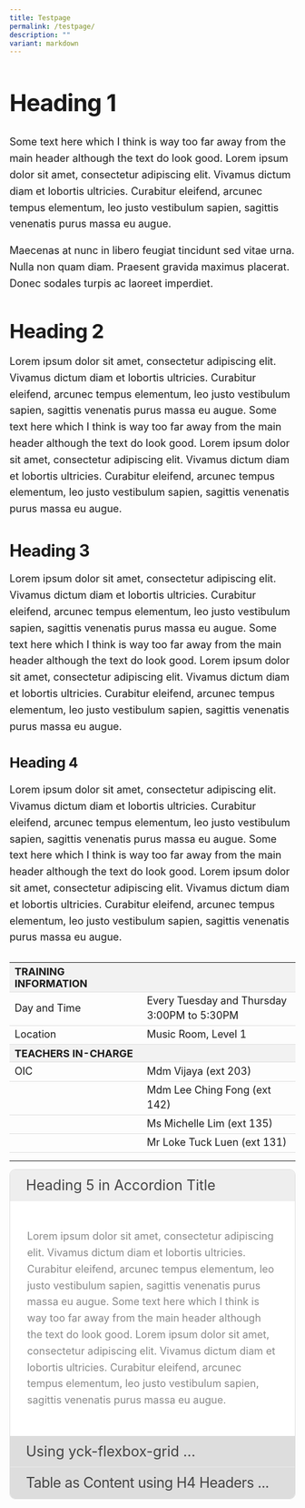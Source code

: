 ```yaml
---
title: Testpage
permalink: /testpage/
description: ""
variant: markdown
---
```

<div class="yck-component">
	<h1>Heading 1</h1>
	<p>Some text here which I think is way too far away from the main header although the text do look good. Lorem ipsum dolor sit amet, consectetur adipiscing elit. Vivamus dictum diam et lobortis ultricies. Curabitur eleifend, arcunec tempus elementum, leo justo vestibulum sapien, sagittis venenatis purus massa eu augue.</p> 
	
<p>Maecenas at nunc in libero feugiat tincidunt sed vitae urna. Nulla non quam diam. Praesent gravida maximus placerat. Donec sodales turpis ac laoreet imperdiet.</p>
	
<h2>Heading 2</h2>
	<p>Lorem ipsum dolor sit amet, consectetur adipiscing elit. Vivamus dictum diam et lobortis ultricies. Curabitur eleifend, arcunec tempus elementum, leo justo vestibulum sapien, sagittis venenatis purus massa eu augue. Some text here which I think is way too far away from the main header although the text do look good. Lorem ipsum dolor sit amet, consectetur adipiscing elit. Vivamus dictum diam et lobortis ultricies. Curabitur eleifend, arcunec tempus elementum, leo justo vestibulum sapien, sagittis venenatis purus massa eu augue.</p> 
	
<h3>Heading 3</h3>
	<p>Lorem ipsum dolor sit amet, consectetur adipiscing elit. Vivamus dictum diam et lobortis ultricies. Curabitur eleifend, arcunec tempus elementum, leo justo vestibulum sapien, sagittis venenatis purus massa eu augue. Some text here which I think is way too far away from the main header although the text do look good. Lorem ipsum dolor sit amet, consectetur adipiscing elit. Vivamus dictum diam et lobortis ultricies. Curabitur eleifend, arcunec tempus elementum, leo justo vestibulum sapien, sagittis venenatis purus massa eu augue.</p> 
	
<h4>Heading 4</h4>
	<p>Lorem ipsum dolor sit amet, consectetur adipiscing elit. Vivamus dictum diam et lobortis ultricies. Curabitur eleifend, arcunec tempus elementum, leo justo vestibulum sapien, sagittis venenatis purus massa eu augue. Some text here which I think is way too far away from the main header although the text do look good. Lorem ipsum dolor sit amet, consectetur adipiscing elit. Vivamus dictum diam et lobortis ultricies. Curabitur eleifend, arcunec tempus elementum, leo justo vestibulum sapien, sagittis venenatis purus massa eu augue.</p> 
	 <table class="yck-table">
        <thead>
            <tr>
                <th class="yck-th">TRAINING INFORMATION</th>
                <th class="yck-th"></th>
            </tr>
        </thead>
        <tbody>
            <tr>
                <td class="yck-td">Day and Time</td>
                <td class="yck-td">Every Tuesday and Thursday<br> 3:00PM to 5:30PM</td>
            </tr>
            <tr>
                <td class="yck-td">Location</td>
                <td class="yck-td">Music Room, Level 1</td>
            </tr>
            <tr>
                <th class="yck-th">TEACHERS IN-CHARGE</th>
                <th class="yck-th"></th>
            </tr>
            <tr>
                <td class="yck-td">OIC</td>
                <td class="yck-td">Mdm Vijaya (ext 203)</td>
            </tr>
            <tr>
                <td class="yck-td"></td>
                <td class="yck-td">Mdm Lee Ching Fong (ext 142)</td>
            </tr>
            <tr>
                 <td class="yck-td"></td>
                <td class="yck-td">Ms Michelle Lim (ext 135)</td>
            </tr>
            <tr>
                 <td class="yck-td"></td>
                <td class="yck-td">Mr Loke Tuck Luen (ext 131)</td>
            </tr>
        </tbody>
    </table>
</div>

<hr>
<div class="yck-component">
<div class="accordion">
  <input checked="" class="accordion-select" name="select" type="radio">
  <div class="accordion-title h5"><span>Heading 5 in Accordion Title</span></div>
  <div class="accordion-content"><p>Lorem ipsum dolor sit amet, consectetur adipiscing elit. Vivamus dictum diam et lobortis ultricies. Curabitur eleifend, arcunec tempus elementum, leo justo vestibulum sapien, sagittis venenatis purus massa eu augue. Some text here which I think is way too far away from the main header although the text do look good. Lorem ipsum dolor sit amet, consectetur adipiscing elit. Vivamus dictum diam et lobortis ultricies. Curabitur eleifend, arcunec tempus elementum, leo justo vestibulum sapien, sagittis venenatis purus massa eu augue.</p> </div> 
  <input class="accordion-select" name="select" type="radio">
  <div class="accordion-title"><span>Using yck-flexbox-grid ...</span></div>
  <div class="accordion-content">
	<ul class="yck-flexbox-grid">
		<li>
	<h4>Heading 4</h4>
	<p>Lorem ipsum dolor sit amet, consectetur adipiscing elit. Vivamus dictum diam et lobortis ultricies. Curabitur eleifend, arcunec tempus elementum, leo justo vestibulum sapien, sagittis venenatis purus massa eu augue. Some text here which I think is way too far away from the main header although the text do look good. Lorem ipsum dolor sit amet, consectetur adipiscing elit. Vivamus dictum diam et lobortis ultricies. Curabitur eleifend, arcunec tempus elementum, leo justo vestibulum sapien, sagittis venenatis purus massa eu augue.</p> 	
		</li>
	<li>
		<h4>Level 4 Heading</h4>
		<p>Maecenas at nunc in libero feugiat tincidunt sed vitae urna. Nulla non quam diam. Praesentgravida maximus placerat. Donec sodales turpis ac laoreet imperdiet.</p>
	<p>Lorem ipsum dolor sit amet, consectetur adipiscing elit. Vivamus dictum diam et lobortis ultricies. Curabitur eleifend, arcunec tempus elementum, leo justo vestibulum sapien, sagittis venenatis purus massa eu augue.</p>
</li>
</ul>

</div> 
  <input class="accordion-select" name="select" type="radio">
  <div class="accordion-title yck-h4"><span>Table as Content using H4 Headers ...</span></div>
  <div class="accordion-content">
	<table class="yck-table">
        <thead>
            <tr>
                <th class="yck-th">TRAINING INFORMATION</th>
                <th class="yck-th"></th>
            </tr>
        </thead>
        <tbody>
            <tr>
                <td class="yck-td">Day and Time</td>
                <td class="yck-td">Every Tuesday and Thursday<br> 3:00PM to 5:30PM</td>
            </tr>
            <tr>
                <td class="yck-td">Location</td>
                <td class="yck-td">Music Room, Level 1</td>
            </tr>
		</tbody>
		</table>
	</div> 
</div> 
</div>

<style>
	:root {
    --yck-color-text-light: #888;
    --yck-color-border: #e0e0e0;
    --yck-text-line-height: 1.6em;
    --yck-heading-line-height: 1.2em;
    --yck-heading-letter-spacing: -0.02em;
    --yck-content-width: 100%;
    --yck-transition-speed: 0.8s;
    --yck-transition-timing: cubic-bezier(0.4, 0, 0.2, 1);
    --yck-spacing-unit: 1em;
    --yck-border-radius: 4px;
    --yck-box-shadow: 0 2px 4px rgba(0, 0, 0, 0.1);

    /* @link https://utopia.fyi/type/calculator?c=320,18,1.125,1240,18,1.2,5,2,&s=0.75|0.5|0.25,1.5|2|3|4|6,s-l&g=s,l,xl,12 */

    --yck-step--2: clamp(0.7813rem, 0.9263rem + -0.1872vw, 0.8889rem);
    --yck-step--1: clamp(0.9375rem, 1.0217rem + -0.1087vw, 1rem);
    --yck-step-0: clamp(1.125rem, 1.125rem + 0vw, 1.125rem);
    --yck-step-1: clamp(1.2656rem, 1.2363rem + 0.1467vw, 1.35rem);
    --yck-step-2: clamp(1.4238rem, 1.3556rem + 0.3412vw, 1.62rem);
    --yck-step-3: clamp(1.6018rem, 1.4828rem + 0.5951vw, 1.944rem);
    --yck-step-4: clamp(1.802rem, 1.6174rem + 0.9231vw, 2.3328rem);
    --yck-step-5: clamp(2.0273rem, 1.7587rem + 1.3427vw, 2.7994rem);

    --yck-space-s-l: clamp(1.125rem, 0.7337rem + 1.9565vw, 2.25rem);
}


.yck-component {
    line-height: var(--yck-text-line-height);
    letter-spacing: normal;
    font-size: var(--yck-step-0);
}

.yck-component h1,
.yck-component h2,
.yck-component h3,
.yck-component h4,
.yck-component h5,
.yck-component h6,
.yck-component p {
    overflow-wrap: break-word;
}

.yck-component p {
    text-wrap: pretty;
}

.yck-component h1,
.yck-component h2,
.yck-component h3,
.yck-component h4,
.yck-component h5,
.yck-component h6 {
    text-wrap: balance;
}

.yck-component .yck-h1,
.yck-component h1 {
    font-size: var(--yck-step-5);
    margin-bottom: var(--yck-space-s-l);
    line-height: var(--yck-heading-line-height);
    letter-spacing: var(--yck-heading-letter-spacing);
}

.yck-component .yck-h2,
.yck-component h2 {
    font-size: var(--yck-step-4);
    margin-bottom: var(--yck-space-s-l) * 0.8;
    line-height: var(--yck-heading-line-height);
    letter-spacing: var(--yck-heading-letter-spacing);
}

.yck-component .yck-h3,
.yck-component h3 {
    font-size: var(--yck-step-3);
    margin-bottom: var(--yck-space-s-l) * 0.6;
    line-height: var(--yck-heading-line-height);
    letter-spacing: var(--yck-heading-letter-spacing);
}

.yck-component .yck-h4,
.yck-component h4 {
    font-size: var(--yck-step-2);
    margin-bottom: var(--yck-space-s-l) * 0.4;
    text-transform: titlecase;
    line-height: var(--yck-heading-line-height);
    letter-spacing: var(--yck-heading-letter-spacing);
}

.yck-component .yck-h5,
.yck-component h5 {
    font-size: var(--yck-step-1);
    margin-bottom: var(--yck-space-m);
    text-transform: uppercase;
    line-height: var(--yck-heading-line-height);
    letter-spacing: var(--yck-heading-letter-spacing);
}

.yck-component .yck-h6,
.yck-component h6 {
    font-size: var(--yck-step-0);
    margin-bottom: calc(var(--yck-spacing-unit) * 0.2);
    text-transform: uppercase;
    line-height: var(--yck-heading-line-height);
    letter-spacing: var(--yck-heading-letter-spacing);
}

.yck-component .yck-text-small {
    font-size: var(--yck-step--1);
    margin-bottom: var(--yck-space-xs);
}

.yck-component .yck-text-xs {
    font-size: var(--yck-step--2);
    margin-bottom: var(--yck-space-2xs);
}

.yck-component ol,
.yck-component p,
.yck-component ul {
    font-size: var(--yck-step-0);
    margin-bottom: var(--yck-spacing-unit);
}

.yck-component ul.yck-custom-list {
    list-style: none;
    padding-left: 0;
    margin-left: 0;
    font-size: inherit;
}

.yck-component ul.yck-custom-list li {
    position: relative;
    padding-left: 1.5em;
    margin-bottom: 0.5em;
    line-height: 1em;
}

.yck-component ul.yck-custom-list li::before {
    content: '~';
    position: absolute;
    left: 0;
}

.yck-component .yck-table {
    border-collapse: collapse;
    max-width: 100%;
    margin-top: 1.6em;
    margin-bottom: var(--yck-space-l);
    font-size: var(--yck-step-0);
}

.yck-component .yck-th {
    background-color: #f2f2f2;
    text-align: left;
    border-bottom: 1px solid #ddd;
    text-transform: uppercase;
}

.yck-component .yck-th h4,
.yck-component .yck-th h5,
.yck-component .yck-th h6 {
    margin: 0 0 0.5em;
}

.yck-component .yck-td {
    border-bottom: 1px solid #ddd;
    max-width: 300px;
    word-wrap: break-word;
    line-height: 1.6rem;
}

.yck-component .yck-blockquote {
    margin: 1.5em 0;
    padding: 1.5em 2em;
    border-left: 4px solid var(--yck-color-border);
    font-style: italic;
    background-color: #f9f9f9;
    position: relative;
    border-radius: 8px;
    box-shadow: inset 0 2px 4px rgba(0, 0, 0, 0.1);
    font-size: var(--yck-step-0);
}

.yck-component .yck-blockquote::before {
    content: open-quote;
    font-size: 2em;
    position: absolute;
    top: 0.25em;
    left: 0.25em;
    color: var(--yck-color-text-light);
}

.yck-component .yck-blockquote p {
    margin-bottom: var(--yck-space-m);
    line-height: 1.35em;
    color: #555;
    font-size: var(--yck-step-0);
}

.yck-component .yck-blockquote p:last-child {
    margin-bottom: 0;
}

.yck-component .yck-blockquote cite {
    display: block;
    text-align: right;
    margin-top: 1em;
    font-style: normal;
    color: #555;
    font-size: var(--yck-step--1);
}

.yck-component .yck-blockquote cite::before {
    content: '\2014 \0020';
}

.yck-component .yck-details__content,
.yck-component .yck-details__content ol,
.yck-component .yck-details__content ol li,
.yck-component .yck-details__content ul,
.yck-component .yck-details__content ul li {
    padding: 0;
    margin: 0;
}

.yck-component .yck-strong {
    font-weight: 600;
}

.yck-component .yck-details {
    border-top: 1px solid rgba(0, 0, 0, 0.15);
    margin-top: var(--yck-space-m);
    overflow: hidden;
    transition: border-color 0.7s;
}

.yck-component .yck-details:hover {
    border-color: #555;
}

.yck-component .yck-details__summary {
    display: flex;
    align-items: center;
    justify-content: space-between;
    cursor: pointer;
    margin-top: var(--yck-space-m);
    padding-bottom: var(--yck-space-l);
    text-transform: uppercase;
    font-size: var(--yck-step-2);
}

.yck-component .yck-details__summary::after {
    content: '+';
    font-size: var(--yck-step-2);
    color: #999;
    transition: transform 0.5s ease-in-out;
    margin-right: 1rem;
}

.yck-component .yck-details[open] .yck-details__summary::after {
    transform: rotate(-45deg);
}

.yck-component .yck-details__content {
    max-height: auto;
    margin-bottom: var(--yck-space-m);
    opacity: 0;
    overflow: hidden;
    padding: 0;
    animation: yckFadeOutSlideUp 0.5s ease forwards;
}

.yck-component .yck-details[open] .yck-details__content {
    animation: yckFadeInSlideDown 0.5s ease forwards;
}

.yck-component .yck-details__content ul.yck-events-list {
    list-style: none;
    padding-left: 0;
    margin-left: 0;
}

.yck-component .yck-details__content ul.yck-events-list>li {
    margin-bottom: 0.75em;
    /* Add space below each year */
}

.yck-component .yck-details__content ul.yck-events-list>li>ul {
    list-style: none;
    /* Remove bullets from nested lists */
    padding-left: 1.5em;
    /* Indent the nested list */
    margin-top: 0.25em;
}

.yck-component .yck-details__content ul.yck-events-list>li>ul>li::before {
    content: "•";
    /* Use a circle as bullet point */
    position: absolute;
    left: 0;
    margin-left: -0.75em;
    /* Adjust if necessary */
}

.yck-component .yck-details__content ul.yck-events-list li>ul>li {
    position: relative;
    margin-bottom: 0.5em;
}

@keyframes yckFadeInSlideDown {
    0% {
        max-height: auto;
        opacity: 0;
    }

    100% {
        max-height: auto;
        opacity: 1;
    }
}

@keyframes yckFadeOutSlideUp {
    0% {
        max-height: auto;
        opacity: 1;
    }

    100% {
        max-height: auto;
        opacity: 0;
    }
}


.yck-component .yck-gallery-container {
    display: flex;
    flex-direction: column;
    align-items: center;
    gap: 1em;
}

.yck-component .yck-gallery-container .yck-iframe-container {
    position: relative;
    width: 100%;
    padding-bottom: 56.25%;
    overflow: hidden;
}

.yck-component .yck-gallery-container iframe {
    position: absolute;
    top: 0;
    left: 0;
    width: 100%;
    height: 100%;
    margin-bottom: 1em;
}

.yck-component .yck-gallery-container small,
.yck-component .yck-gallery-container .yck-figcaption {
    display: block;
    text-align: center;
    font-style: italic;
    margin-top: 0.5em;
    color: var(--yck-color-text-light);
}

.yck-component .yck-gallery-container img {
    display: block;
    width: 100%;
    height: auto;
    border-radius: var(--yck-border-radius);
    box-shadow: var(--yck-box-shadow);
    object-fit: cover;
}

.yck-component .yck-gallery-container .yck-image-row {
    display: flex;
    flex-direction: row;
    flex-wrap: wrap;
    gap: 0.5em;
}

.yck-component .yck-gallery-container .yck-image-row img {
    flex: 1 1 calc(25% - 0.5em);
    min-width: calc(50% - 0.5em);
    object-fit: cover;
}

.yck-component .yck-gallery-container .yck-image-row img .yck-text-xs,
.yck-component .yck-gallery-container .yck-image-row img .yck-figcaption	{
	
}
	
/* Base styles for accordion */
.accordion {
  box-sizing: border-box;
  display: flex;
  overflow: hidden;
  width: 100%;
  border-color: #dedede;
  border-radius: 10px;
  border-style: solid;
  border-width: 1px;
  flex-direction: column;
  height: auto;
}

.accordion-select {
  cursor: pointer;
  margin: 0;
  opacity: 0;
  z-index: 1;
  background-color: #ddd;
  color: #444;
  width: 100%;
  height: 55px;
  font-size: var(--yck-step-2);
  margin-bottom: -55px;
  margin-right: -55px;
}

.accordion-title {
  position: relative;
  background-color: #ddd;
  color: #444;
  width: 100%;
  height: 55px;
  font-size: var(--yck-step-2);
}

.accordion-title:not(:nth-last-child(2))::after {
  border: 1px solid transparent;
  bottom: 0;
  content: "";
  left: 0;
  position: absolute;
  right: 0;
  top: 0;
  border-bottom-color: #eaeaea;
  border-right-color: transparent;
}

.accordion-select:hover + .accordion-title,
.accordion-select:checked + .accordion-title {
  background-color: #eee;
}

.accordion-title span {
  bottom: 0px;
  box-sizing: border-box;
  display: block;
  position: absolute;
  white-space: nowrap;
  width: 100%;
  transform: rotate(0deg);
  -ms-writing-mode: lr-tb;
  filter: progid:DXImageTransform.Microsoft.BasicImage(rotation=0);
  padding-left: 28px;
  padding-right: 28px;
  line-height: 55px;
}

.accordion-content {
  box-sizing: border-box;
  overflow: hidden;
  position: relative;
  transition: max-height 0.3s ease 0.1s, padding 0.3s ease 0.1s; /* Add transition for smooth effect */
  background-color: #fff;
  color: #888;
  padding: 0 30px; /* Start with no padding */
  max-height: 0; /* Collapse content initially */
  width: 100%;
	font-size: var(--yck-step-0);
}

.accordion-select:checked + .accordion-title + .accordion-content {
  max-height: 1000px; /* Large enough to fit most content */
  padding: 30px; /* Restore padding */
}

	/* Custom styles for second accordion content */
.accordion-content ul {
  list-style: none;
  padding: 0;
  margin: 0;
  display: grid;
  grid-template-columns: repeat(2, 1fr); /* 2 columns */
  gap: 20px;
}

.accordion-content ul li h4 {
  margin: 0;
  font-weight: bold;
  text-align: left;
}

@media (max-width: 480px) {
  .accordion-content ul {
    grid-template-columns: 1fr; /* Single column for small screens */
  }
}
	
.yck-component .accordion-content .yck-flexbox-grid {
    --yck-min: 22ch;
    --yck-gap: 1.5em;
    display: flex;
    flex-wrap: wrap;
    list-style: none;
    gap: var(--yck-gap);
}

.yck-component .accordion-content .yck-flexbox-grid > * {
    flex: 1 1 var(--yck-min);
    list-style: none;
}
	
	
</style>